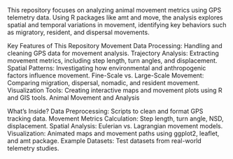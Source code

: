 This repository focuses on analyzing animal movement metrics using GPS telemetry data. Using R packages like amt and move, the analysis explores spatial and temporal variations in movement, identifying key behaviors such as migratory, resident, and dispersal movements.

Key Features of This Repository Movement Data Processing: Handling and cleaning GPS data for movement analysis. Trajectory Analysis: Extracting movement metrics, including step length, turn angles, and displacement. Spatial Patterns: Investigating how environmental and anthropogenic factors influence movement. Fine-Scale vs. Large-Scale Movement: Comparing migration, dispersal, nomadic, and resident movement. Visualization Tools: Creating interactive maps and movement plots using R and GIS tools.
Animal Movement and Analysis

What’s Inside? Data Preprocessing: Scripts to clean and format GPS tracking data. Movement Metrics Calculation: Step length, turn angle, NSD, displacement. Spatial Analysis: Eulerian vs. Lagrangian movement models. Visualization: Animated maps and movement paths using ggplot2, leaflet, and amt package. Example Datasets: Test datasets from real-world telemetry studies.
